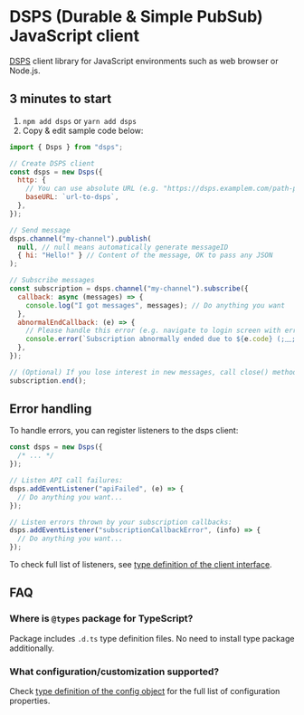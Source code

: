 # DSPS (Durable & Simple PubSub) JavaScript client

[DSPS](../.../README.md) client library for JavaScript environments such as web browser or Node.js.

## 3 minutes to start

1. `npm add dsps` or `yarn add dsps`
2. Copy & edit sample code below:

```js
import { Dsps } from "dsps";

// Create DSPS client
const dsps = new Dsps({
  http: {
    // You can use absolute URL (e.g. "https://dsps.examplem.com/path-prefix") or relative URL
    baseURL: `url-to-dsps`,
  },
});

// Send message
dsps.channel("my-channel").publish(
  null, // null means automatically generate messageID
  { hi: "Hello!" } // Content of the message, OK to pass any JSON
);

// Subscribe messages
const subscription = dsps.channel("my-channel").subscribe({
  callback: async (messages) => {
    console.log("I got messages", messages); // Do anything you want
  },
  abnormalEndCallback: (e) => {
    // Please handle this error (e.g. navigate to login screen with error message)
    console.error(`Subscription abnormally ended due to ${e.code} (;﹏;)`, e);
  },
});

// (Optional) If you lose interest in new messages, call close() method to stop subscription
subscription.end();
```

## Error handling

To handle errors, you can register listeners to the dsps client:

```js
const dsps = new Dsps({
  /* ... */
});

// Listen API call failures:
dsps.addEventListener("apiFailed", (e) => {
  // Do anything you want...
});

// Listen errors thrown by your subscription callbacks:
dsps.addEventListener("subscriptionCallbackError", (info) => {
  // Do anything you want...
});
```

To check full list of listeners, see [type definition of the client interface](./src/client_interface.ts).

## FAQ

### Where is `@types` package for TypeScript?

Package includes `.d.ts` type definition files. No need to install type package additionally.

### What configuration/customization supported?

Check [type definition of the config object](./src/dsps_client_config.ts) for the full list of configuration properties.
